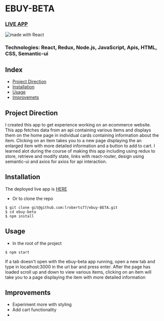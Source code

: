 # EBUY-BETA

### [LIVE APP](https://ebuy-beta.netlify.app/)

<div>
<img src="https://img.shields.io/badge/made%20with-React-green.svg?logo=react&colorA=000000&colorB=be33ff" alt="made with React" />

<!-- <img src="https://api.netlify.com/api/v1/badges/f3373dbc-9303-414b-ab00-bfc454dac1a6/deploy-status" alt="netlify success" />
</div> -->

### Technologies: React, Redux, Node.js, JavaScript, Apis, HTML, CSS, Semantic-ui

## Index
* [Project Direction](#Project)
* [Installation](#Install)
* [Usage](#Usage)
* [Improvemets](#Improvements)

## <a name="Project">Project Direction</a>

I created this app to get experience working on an ecommerce website. This app fetches data from an api containing various items and displays them on the home page in individual cards containing information about the item. Clicking on an item takes you to a new page displaying the an enlarged item with more detailed information and a button to add to cart. I learned alot during the course of making this app including using redux to store, retrieve and modify state, links with react-router, design using semantic-ui and axios for axios for api interaction.

## <a name="Install">Installation</a>
The deployed live app is [HERE](https://ebuy-beta.netlify.app/)

* Or to clone the repo
```shell
$ git clone git@github.com:lroberts77/ebuy-BETA.git
$ cd ebuy-beta
$ npm install
```

## <a name="Usage">Usage</a>
* In the root of the project
```shell
$ npm start
```
If a tab doesn't open with the ebuy-beta app running, open a new tab and type in localhost:3000 in the url bar and press enter. After the page has loaded scroll up and down to view various items, clicking on an item will take you to a page displaying the item with more detailed information

## <a name="Improvements">Improvements</a>
* Experiment more with styling
* Add cart functionality
* 
